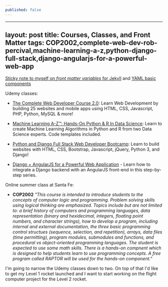 ```yaml
---
published: false
---
```

---
layout: post
title: Courses, Classes, and Front Matter
tags: COP2002,complete-web-dev-rob-percival,machine-learning-a-z,python-django-full-stack,django-angularjs-for-a-powerful-web-app
---

[Sticky note to myself on *front matter variables* for Jekyll](https://jekyllrb.com/docs/frontmatter/) and [YAML basic components](https://en.wikipedia.org/wiki/YAML#Basic_components)

Udemy classes: 

- [The Complete Web Developer Course 2.0](https://www.udemy.com/the-complete-web-developer-course-2/): Learn Web Development by building 25 websites and mobile apps using HTML, CSS, Javascript, PHP, Python, MySQL & more!

- [Machine Learning A-Z™: Hands-On Python & R In Data Science](https://www.udemy.com/machinelearning/): Learn to create Machine Learning Algorithms in Python and R from two Data Science experts. Code templates included.

- [Python and Django Full Stack Web Developer Bootcamp](https://www.udemy.com/python-and-django-full-stack-web-developer-bootcamp/): Learn to build websites with HTML, CSS, Bootstrap, Javascript, jQuery, Python 3, and Django!

- [Django + AngularJS for a Powerful Web Application](https://www.udemy.com/django-angularjs/) - Learn how to integrate a Django backend with an AngularJS front-end in this step-by-step series.

Online summer class at Santa Fe: 

- **COP2002** *"This course is intended to introduce students to the concepts of computer logic and programming. Problem solving skills using logical thinking are emphasized. Topics include but are not limited to: a brief history of computers and programming languages, data representation (binary and hexidecimal, integers, floating point numbers, and character strings), how to develop a program, including internal and external documentation, the three basic programming control structues (sequence, selection, and repetition), arrays, data files (time permitting), program modules, submodules and functions, and procedural vs object-oriented programming languages. The student is expected to use some math skills. There is a hands-on compnent which is designed to help students learn to use programming concepts. A free program called RAPTOR will be used for the hands-on component."*

I'm going to narrow the Udemy classes down to two. On top of that I'd like to get my Level 1 rocket launched and I want to start working on the flight computer project for the Level 2 rocket.
